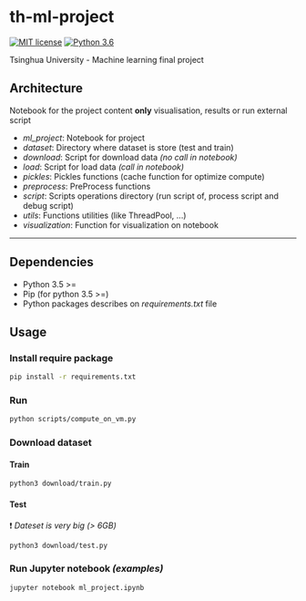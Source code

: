 # th-ml-project
[![MIT license](https://img.shields.io/badge/License-MIT-blue.svg)](https://lbesson.mit-license.org/)
[![Python 3.6](https://img.shields.io/badge/python-3.6-blue.svg)](https://www.python.org/downloads/release/python-360/)

Tsinghua University - Machine learning final project

## Architecture

Notebook for the project content __only__ visualisation, results or run external script

- _ml_project_: Notebook for project
- _dataset_: Directory where dataset is store (test and train)
- _download_: Script for download data _(no call in notebook)_
- _load_: Script for load data _(call in notebook)_
- _pickles_: Pickles functions (cache function for optimize compute)
- _preprocess_: PreProcess functions
- _script_: Scripts operations directory (run script of, process script and debug script)
- _utils_: Functions utilities (like ThreadPool, ...)
- _visualization_: Function for visualization on notebook

- - - -
## Dependencies
- Python 3.5 >=
- Pip (for python 3.5 >=)
- Python packages describes on _requirements.txt_ file


## Usage

### Install require package
```bash
pip install -r requirements.txt
```

### Run
````bash
python scripts/compute_on_vm.py
````

### Download dataset
#### Train
```bash
python3 download/train.py
```
#### Test
:exclamation: _Dateset is very big (> 6GB)_
```bash
python3 download/test.py
```

### Run Jupyter notebook _(examples)_
```bash
jupyter notebook ml_project.ipynb 
```